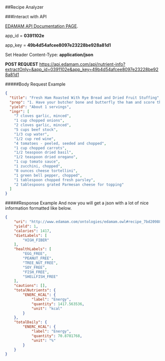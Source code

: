 ##Recipe Analyzer

###Interact with API

[EDAMAM API Documentation PAGE](https://developer.edamam.com/docs).

app_id = <b>0391102e</b>

app_key = <b>49b4d54afcee8097e23228be928a81d1</b>

Set Header Content-Type: <b>application/json</b>

<b>POST REQUEST</b> https://api.edamam.com/api/nutrient-info?extractOnly=&app_id=0391102e&app_key=49b4d54afcee8097e23228be928a81d1

#####Body Request Example

```json
{
  "title": "Fresh Ham Roasted With Rye Bread and Dried Fruit Stuffing",
  "prep": "1. Have your butcher bone and butterfly the ham and score the fat in a diamond pattern. ...",
  "yield": "About 1 servings",
  "ingr": [    
    "7 cloves garlic, minced",
 	"1 cup chopped onions",
    "2 cloves garlic, minced",
    "5 cups beef stock",
    "1/3 cup water",
    "1/2 cup red wine",
    "4 tomatoes - peeled, seeded and chopped",
    "1 cup chopped carrots",
    "1/2 teaspoon dried basil",
    "1/2 teaspoon dried oregano",
    "1 cup tomato sauce",
    "1 zucchini, chopped",
    "8 ounces cheese tortellini",
    "1 green bell pepper, chopped",
    "1 tablespoon chopped fresh parsley",
    "2 tablespoons grated Parmesan cheese for topping"
  ]
}
```

#####Response Example
And now you will get a json with a lot of nice information formatted like below.

```json
{
    "uri": "http://www.edamam.com/ontologies/edamam.owl#recipe_7bd20988658d2e37a8f12728bfdf2a4f",    
    "yield": 1,
    "calories": 1417,
    "dietLabels": [
        "HIGH_FIBER"
    ],
    "healthLabels": [
        "EGG_FREE",
        "PEANUT_FREE",
        "TREE_NUT_FREE",
        "SOY_FREE",
        "FISH_FREE",
        "SHELLFISH_FREE"
    ],
    "cautions": [],
    "totalNutrients": {
        "ENERC_KCAL": {
            "label": "Energy",
            "quantity": 1417.563536,
            "unit": "kcal"
        }
    },
    "totalDaily": {
        "ENERC_KCAL": {
            "label": "Energy",
            "quantity": 70.8781768,
            "unit": "%"
        }
    }
}
```